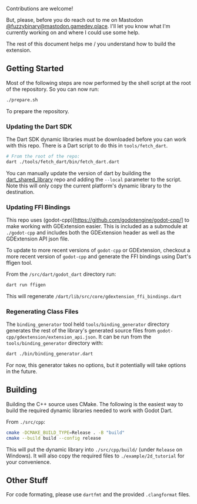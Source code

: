 Contributions are welcome!

But, please, before you do reach out to me on Mastodon
[@fuzzybinary@mastodon.gamedev.place](https://mastodon.gamedev.place/@fuzzybinary).
I'll let you know what I'm currently working on and where I could use some help.

The rest of this document helps me / you understand how to build the extension.

## Getting Started

Most of the following steps are now performed by the shell script at the root of the repository.
So you can now run:

```bash
./prepare.sh
```

To prepare the repository.

### Updating the Dart SDK

The Dart SDK dynamic libraries must be downloaded before you can work with this repo. There is a Dart
script to do this in `tools/fetch_dart`.

```bash
# From the root of the repo:
dart ./tools/fetch_dart/bin/fetch_dart.dart
```

You can manually update the version of dart by building the
[dart_shared_library](https://github.com/fuzzybinary/dart_shared_library) repo
and adding the `--local` parameter to the script. Note this will only copy the
current platform's dynamic library to the destination.

### Updating FFI Bindings

This repo uses (godot-cpp)[https://github.com/godotengine/godot-cpp/] to make working with GDExtension
easier. This is included as a submodule at `./godot-cpp` and includes both the GDExtension
header as well as the GDExtension API json file. 

To update to more recent versions of `godot-cpp` or GDExtension, checkout a more recent version of `godot-cpp`
and generate the FFI bindings using Dart's ffigen tool. 

From the `/src/dart/godot_dart` directory run:

```bash
dart run ffigen
```

This will regenerate `/dart/lib/src/core/gdextension_ffi_bindings.dart`

### Regenerating Class Files

The `binding_generator` tool held `tools/binding_generator` directory generates the rest of
the library's generated source files from `godot-cpp/gdextension/extension_api.json`. 
It can be run from the `tools/binding_generator` directory with:

```bash
dart ./bin/binding_generator.dart
```

For now, this generator takes no options, but it potentially will take options in
the future.

## Building

Building the C++ source uses CMake.  The following is the easiest way to build the required dynamic 
libraries needed to work with Godot Dart.

From `./src/cpp`:

```bash
cmake -DCMAKE_BUILD_TYPE=Release . -B "build"
cmake --build build --config release
```

This will put the dynamic library into `./src/cpp/build/` (under `Release` on Windows).  It will also copy
the required files to `./example/2d_tutorial` for your convenience.

## Other Stuff

For code formating, please use `dartfmt` and the provided `.clangformat` files.